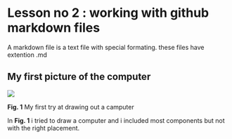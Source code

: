 # Lesson no 2 : working with github markdown files

A markdown file is a text file with special formating. these files have extention .md

## My first picture of the computer

![](unamed.jpg)

**Fig. 1** My first try at drawing out a camputer

In **Fig.  1** i tried to draw a computer and i included most components but not with the right placement.
